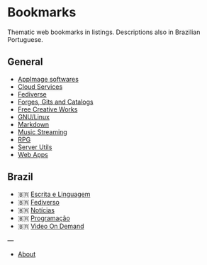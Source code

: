 # Bookmarks

Thematic web bookmarks in listings. Descriptions also in Brazilian Portuguese.

## General

* [AppImage softwares](appimage.md)
* [Cloud Services](cloud.md)
* [Fediverse](fediverse.md) 
* [Forges, Gits and Catalogs](code-yp.md)
* [Free Creative Works](free-creations.md)
* [GNU/Linux](gnulinux.md)
* [Markdown](markdown.md)
* [Music Streaming](music.md)
* [RPG](rpg.md)
* [Server Utils](servers.md)
* [Web Apps](webapps.md)

## Brazil

* 🇧🇷 [Escrita e Linguagem](br-lang.md)
* 🇧🇷 [Fediverso](br-fediverse.md)
* 🇧🇷 [Notícias](br-news.md)
* 🇧🇷 [Programação](br-dev.md)
* 🇧🇷 [Video On Demand](br-vod.md) 

—
* [About](ABOUT.md)